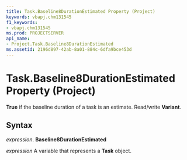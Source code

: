 ```yaml
---
title: Task.Baseline8DurationEstimated Property (Project)
keywords: vbapj.chm131545
f1_keywords:
- vbapj.chm131545
ms.prod: PROJECTSERVER
api_name:
- Project.Task.Baseline8DurationEstimated
ms.assetid: 2196d897-42ab-8a01-884c-6dfa9bce453d
---
```



# Task.Baseline8DurationEstimated Property (Project)

 **True** if the baseline duration of a task is an estimate. Read/write **Variant**.


## Syntax

 _expression_. **Baseline8DurationEstimated**

 _expression_ A variable that represents a **Task** object.


